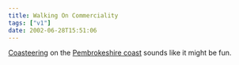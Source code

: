 ```yaml
---
title: Walking On Commerciality
tags: ["v1"]
date: 2002-06-28T15:51:06
---
```


[Coasteering][1] on the [Pembrokeshire coast][2] sounds like it might be fun.

[1]: http://www.tyf.com/ "The TYF Group's Coasteering holidays"
[2]: http://www.pembrokeshirecoast.org.uk/ "The Pembrokeshire Coast National Park Authority"
